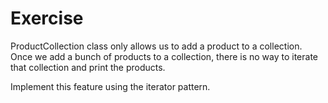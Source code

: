 # Exercise

ProductCollection class only allows us to add a product to a collection. Once we add a bunch of products to a collection, there is no way to iterate that collection and print the products. 

Implement this feature using the iterator pattern.  
